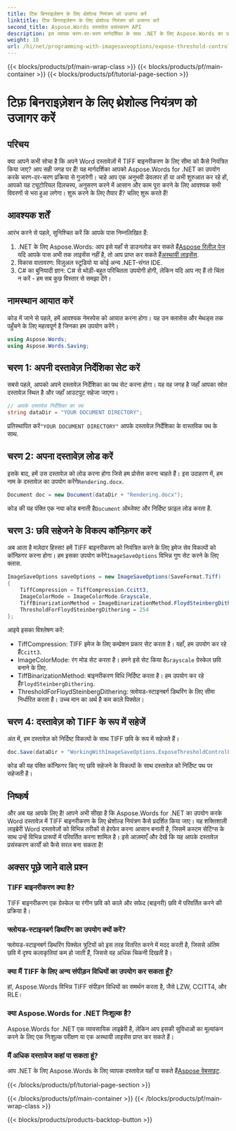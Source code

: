 ```yaml
---
title: टिफ़ बिनराइज़ेशन के लिए थ्रेशोल्ड नियंत्रण को उजागर करें
linktitle: टिफ़ बिनराइज़ेशन के लिए थ्रेशोल्ड नियंत्रण को उजागर करें
second_title: Aspose.Words दस्तावेज़ प्रसंस्करण API
description: इस व्यापक चरण-दर-चरण मार्गदर्शिका के साथ .NET के लिए Aspose.Words का उपयोग करके Word दस्तावेज़ों में TIFF बाइनरीकरण के लिए थ्रेशोल्ड नियंत्रण को उजागर करना सीखें।
weight: 10
url: /hi/net/programming-with-imagesaveoptions/expose-threshold-control-for-tiff-binarization/
---
```


{{< blocks/products/pf/main-wrap-class >}}
{{< blocks/products/pf/main-container >}}
{{< blocks/products/pf/tutorial-page-section >}}

# टिफ़ बिनराइज़ेशन के लिए थ्रेशोल्ड नियंत्रण को उजागर करें

## परिचय

क्या आपने कभी सोचा है कि अपने Word दस्तावेज़ों में TIFF बाइनरीकरण के लिए सीमा को कैसे नियंत्रित किया जाए? आप सही जगह पर हैं! यह मार्गदर्शिका आपको Aspose.Words for .NET का उपयोग करके चरण-दर-चरण प्रक्रिया से गुजारेगी। चाहे आप एक अनुभवी डेवलपर हों या अभी शुरुआत कर रहे हों, आपको यह ट्यूटोरियल दिलचस्प, अनुसरण करने में आसान और काम पूरा करने के लिए आवश्यक सभी विवरणों से भरा हुआ लगेगा। शुरू करने के लिए तैयार हैं? चलिए शुरू करते हैं!

## आवश्यक शर्तें

आरंभ करने से पहले, सुनिश्चित करें कि आपके पास निम्नलिखित हैं:

1.  .NET के लिए Aspose.Words: आप इसे यहाँ से डाउनलोड कर सकते हैं[Aspose रिलीज़ पेज](https://releases.aspose.com/words/net/) यदि आपके पास अभी तक लाइसेंस नहीं है, तो आप प्राप्त कर सकते हैं[अस्थायी लाइसेंस](https://purchase.aspose.com/temporary-license/).
2. विकास वातावरण: विज़ुअल स्टूडियो या कोई अन्य .NET-संगत IDE.
3. C# का बुनियादी ज्ञान: C# से थोड़ी-बहुत परिचितता उपयोगी होगी, लेकिन यदि आप नए हैं तो चिंता न करें - हम सब कुछ विस्तार से समझा देंगे।

## नामस्थान आयात करें

कोड में जाने से पहले, हमें आवश्यक नेमस्पेस को आयात करना होगा। यह उन क्लासेस और मेथड्स तक पहुँचने के लिए महत्वपूर्ण है जिनका हम उपयोग करेंगे।

```csharp
using Aspose.Words;
using Aspose.Words.Saving;
```

## चरण 1: अपनी दस्तावेज़ निर्देशिका सेट करें

सबसे पहले, आपको अपने दस्तावेज़ निर्देशिका का पथ सेट करना होगा। यह वह जगह है जहाँ आपका स्रोत दस्तावेज़ स्थित है और जहाँ आउटपुट सहेजा जाएगा।

```csharp
// आपके दस्तावेज़ निर्देशिका का पथ
string dataDir = "YOUR DOCUMENT DIRECTORY";
```

 प्रतिस्थापित करें`"YOUR DOCUMENT DIRECTORY"` आपके दस्तावेज़ निर्देशिका के वास्तविक पथ के साथ.

## चरण 2: अपना दस्तावेज़ लोड करें

 इसके बाद, हमें उस दस्तावेज़ को लोड करना होगा जिसे हम प्रोसेस करना चाहते हैं। इस उदाहरण में, हम नाम के दस्तावेज़ का उपयोग करेंगे`Rendering.docx`.

```csharp
Document doc = new Document(dataDir + "Rendering.docx");
```

 कोड की यह पंक्ति एक नया कोड बनाती है`Document` ऑब्जेक्ट और निर्दिष्ट फ़ाइल लोड करता है.

## चरण 3: छवि सहेजने के विकल्प कॉन्फ़िगर करें

 अब आता है मज़ेदार हिस्सा! हमें TIFF बाइनरीकरण को नियंत्रित करने के लिए इमेज सेव विकल्पों को कॉन्फ़िगर करना होगा। हम इसका उपयोग करेंगे`ImageSaveOptions` विभिन्न गुण सेट करने के लिए क्लास.

```csharp
ImageSaveOptions saveOptions = new ImageSaveOptions(SaveFormat.Tiff)
{
    TiffCompression = TiffCompression.Ccitt3,
    ImageColorMode = ImageColorMode.Grayscale,
    TiffBinarizationMethod = ImageBinarizationMethod.FloydSteinbergDithering,
    ThresholdForFloydSteinbergDithering = 254
};
```

आइये इसका विश्लेषण करें:
-  TiffCompression: TIFF इमेज के लिए कम्प्रेशन प्रकार सेट करता है। यहाँ, हम उपयोग कर रहे हैं`Ccitt3`.
-  ImageColorMode: रंग मोड सेट करता है। हमने इसे सेट किया है`Grayscale` ग्रेस्केल छवि बनाने के लिए.
-  TiffBinarizationMethod: बाइनरीकरण विधि निर्दिष्ट करता है। हम उपयोग कर रहे हैं`FloydSteinbergDithering`.
- ThresholdForFloydSteinbergDithering: फ़्लोयड-स्टाइनबर्ग डिथरिंग के लिए सीमा निर्धारित करता है। उच्च मान का अर्थ है कम काले पिक्सेल।

## चरण 4: दस्तावेज़ को TIFF के रूप में सहेजें

अंत में, हम दस्तावेज़ को निर्दिष्ट विकल्पों के साथ TIFF छवि के रूप में सहेजते हैं।

```csharp
doc.Save(dataDir + "WorkingWithImageSaveOptions.ExposeThresholdControlForTiffBinarization.tiff", saveOptions);
```

कोड की यह पंक्ति कॉन्फ़िगर किए गए छवि सहेजने के विकल्पों के साथ दस्तावेज़ को निर्दिष्ट पथ पर सहेजती है।

## निष्कर्ष

और अब यह आपके लिए है! आपने अभी सीखा है कि Aspose.Words for .NET का उपयोग करके Word दस्तावेज़ में TIFF बाइनरीकरण के लिए थ्रेशोल्ड नियंत्रण कैसे प्रदर्शित किया जाए। यह शक्तिशाली लाइब्रेरी Word दस्तावेज़ों को विभिन्न तरीकों से हेरफेर करना आसान बनाती है, जिसमें कस्टम सेटिंग्स के साथ उन्हें विभिन्न प्रारूपों में परिवर्तित करना शामिल है। इसे आज़माएँ और देखें कि यह आपके दस्तावेज़ प्रसंस्करण कार्यों को कैसे सरल बना सकता है!

## अक्सर पूछे जाने वाले प्रश्न

### TIFF बाइनरीकरण क्या है?
TIFF बाइनरीकरण एक ग्रेस्केल या रंगीन छवि को काले और सफेद (बाइनरी) छवि में परिवर्तित करने की प्रक्रिया है।

### फ्लोयड-स्टाइनबर्ग डिथरिंग का उपयोग क्यों करें?
फ्लोयड-स्टाइनबर्ग डिथरिंग पिक्सेल त्रुटियों को इस तरह वितरित करने में मदद करती है, जिससे अंतिम छवि में दृश्य कलाकृतियां कम हो जाती हैं, जिससे वह अधिक चिकनी दिखती है।

### क्या मैं TIFF के लिए अन्य संपीड़न विधियों का उपयोग कर सकता हूँ?
हां, Aspose.Words विभिन्न TIFF संपीड़न विधियों का समर्थन करता है, जैसे LZW, CCITT4, और RLE।

### क्या Aspose.Words for .NET निःशुल्क है?
Aspose.Words for .NET एक व्यावसायिक लाइब्रेरी है, लेकिन आप इसकी सुविधाओं का मूल्यांकन करने के लिए एक निःशुल्क परीक्षण या एक अस्थायी लाइसेंस प्राप्त कर सकते हैं।

### मैं अधिक दस्तावेज कहां पा सकता हूं?
 आप .NET के लिए Aspose.Words के लिए व्यापक दस्तावेज़ यहाँ पा सकते हैं[Aspose वेबसाइट](https://reference.aspose.com/words/net/).

{{< /blocks/products/pf/tutorial-page-section >}}

{{< /blocks/products/pf/main-container >}}
{{< /blocks/products/pf/main-wrap-class >}}

{{< blocks/products/products-backtop-button >}}
